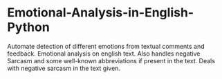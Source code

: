 # Emotional-Analysis-in-English-Python
Automate detection of different emotions from textual comments and feedback. Emotional analysis on english text. Also handles negative Sarcasm and some well-known abbreviations if present in the text. Deals with negative sarcasm in the text given.
